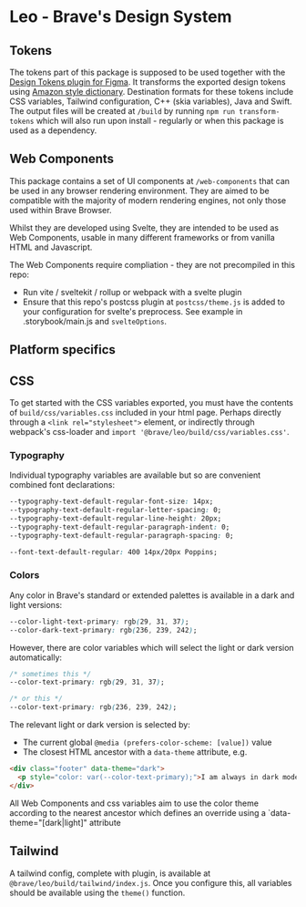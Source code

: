 # Leo - Brave's Design System

## Tokens
The tokens part of this package is supposed to be used together with the [Design Tokens plugin for Figma](https://github.com/lukasoppermann/design-tokens).
It transforms the exported design tokens using [Amazon style dictionary](https://amzn.github.io/style-dictionary/#/).
Destination formats for these tokens include CSS variables, Tailwind configuration, C++ (skia variables), Java and Swift.
The output files will be created at `/build` by running `npm run transform-tokens` which will also run upon install - regularly or when this package is used as a dependency.

## Web Components
This package contains a set of UI components at `/web-components` that can be used in any browser rendering environment. They are aimed to be compatible with the majority of modern rendering engines, not only those used within Brave Browser.

Whilst they are developed using Svelte, they are intended to be used as Web Components, usable in many different frameworks or from vanilla HTML and Javascript.

The Web Components require compliation - they are not precompiled in this repo:

- Run vite / sveltekit / rollup or webpack with a svelte plugin
- Ensure that this repo's postcss plugin at `postcss/theme.js` is added to your configuration for svelte's preprocess. See example in .storybook/main.js and `svelteOptions`.

## Platform specifics
## CSS

To get started with the CSS variables exported, you must have the contents of `build/css/variables.css` included in your html page. Perhaps directly through a `<link rel="stylesheet">` element, or indirectly through webpack's css-loader and `import '@brave/leo/build/css/variables.css'`.

### Typography
Individual typography variables are available but so are convenient combined font declarations:
```css
--typography-text-default-regular-font-size: 14px;
--typography-text-default-regular-letter-spacing: 0;
--typography-text-default-regular-line-height: 20px;
--typography-text-default-regular-paragraph-indent: 0;
--typography-text-default-regular-paragraph-spacing: 0;

--font-text-default-regular: 400 14px/20px Poppins;
```

### Colors
Any color in Brave's standard or extended palettes is available in a dark and light versions:

```css
--color-light-text-primary: rgb(29, 31, 37);
--color-dark-text-primary: rgb(236, 239, 242);
```

However, there are color variables which will select the light or dark version automatically:
```css
/* sometimes this */
--color-text-primary: rgb(29, 31, 37);

/* or this */
--color-text-primary: rgb(236, 239, 242);
```

The relevant light or dark version is selected by:
- The current global `@media (prefers-color-scheme: [value])` value
- The closest HTML ancestor with a `data-theme` attribute, e.g.

```html
<div class="footer" data-theme="dark">
  <p style="color: var(--color-text-primary);">I am always in dark mode</p>
</div>
```

All Web Components and css variables aim to use the color theme according to the nearest ancestor which defines an override using a `data-theme="[dark|light]" attribute

## Tailwind

A tailwind config, complete with plugin, is available at `@brave/leo/build/tailwind/index.js`. Once you configure this, all variables should be available using the `theme()` function.
